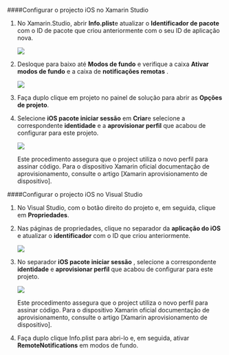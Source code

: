 ####<a name="configuring-the-ios-project-in-xamarin-studio"></a>Configurar o projecto iOS no Xamarin Studio

1. No Xamarin.Studio, abrir **Info.plist**e atualizar o **Identificador de pacote** com o ID de pacote que criou anteriormente com o seu ID de aplicação nova.

    ![](./media/app-service-mobile-xamarin-ios-configure-project/mobile-services-ios-push-21.png)

2. Desloque para baixo até **Modos de fundo** e verifique a caixa **Ativar modos de fundo** e a caixa de **notificações remotas** . 

    ![](./media/app-service-mobile-xamarin-ios-configure-project/mobile-services-ios-push-22.png)

3. Faça duplo clique em projeto no painel de solução para abrir as **Opções de projeto**.

4.  Selecione **iOS pacote iniciar sessão** em **Criar**e selecione a correspondente **identidade** e a **aprovisionar perfil** que acabou de configurar para este projeto. 

    ![](./media/app-service-mobile-xamarin-ios-configure-project/mobile-services-ios-push-20.png)

    Este procedimento assegura que o project utiliza o novo perfil para assinar código. Para o dispositivo Xamarin oficial documentação de aprovisionamento, consulte o artigo [Xamarin aprovisionamento de dispositivo].

####<a name="configuring-the-ios-project-in-visual-studio"></a>Configurar o projecto iOS no Visual Studio

1. No Visual Studio, com o botão direito do projeto e, em seguida, clique em **Propriedades**.

2. Nas páginas de propriedades, clique no separador da **aplicação do iOS** e atualizar o **identificador** com o ID que criou anteriormente.

    ![](./media/app-service-mobile-xamarin-ios-configure-project/mobile-services-ios-push-23.png)

3. No separador **iOS pacote iniciar sessão** , selecione a correspondente **identidade** e **aprovisionar perfil** que acabou de configurar para este projeto. 

    ![](./media/app-service-mobile-xamarin-ios-configure-project/mobile-services-ios-push-24.png)

    Este procedimento assegura que o project utiliza o novo perfil para assinar código. Para o dispositivo Xamarin oficial documentação de aprovisionamento, consulte o artigo [Xamarin aprovisionamento de dispositivo].

4. Faça duplo clique Info.plist para abri-lo e, em seguida, ativar **RemoteNotifications** em modos de fundo. 



[Dispositivo Xamarin de aprovisionamento]: http://developer.xamarin.com/guides/ios/getting_started/installation/device_provisioning/